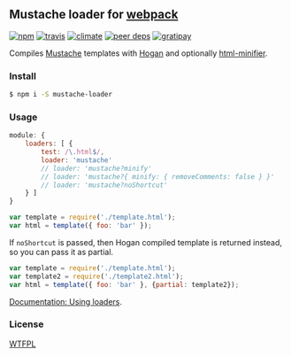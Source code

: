 ## Mustache loader for [webpack](https://webpack.github.io/)

[![npm](http://img.shields.io/npm/v/mustache-loader.svg?style=flat-square)](https://www.npmjs.org/package/mustache-loader)
[![travis](http://img.shields.io/travis/deepsweet/mustache-loader.svg?style=flat-square)](https://travis-ci.org/deepsweet/mustache-loader)
[![climate](http://img.shields.io/codeclimate/github/deepsweet/mustache-loader.svg?style=flat-square)](https://codeclimate.com/github/deepsweet/mustache-loader/code)
[![peer deps](http://img.shields.io/david/peer/deepsweet/mustache-loader.svg?style=flat-square)](https://david-dm.org/deepsweet/mustache-loader#info=peerDependencies)
[![gratipay](http://img.shields.io/gratipay/deepsweet.svg?style=flat-square)](https://gratipay.com/deepsweet/)

Compiles [Mustache](https://mustache.github.io/) templates with [Hogan](https://twitter.github.io/hogan.js/) and optionally [html-minifier](https://github.com/kangax/html-minifier).

### Install

```sh
$ npm i -S mustache-loader
```

### Usage

```javascript
module: {
    loaders: [ {
        test: /\.html$/,
        loader: 'mustache'
        // loader: 'mustache?minify'
        // loader: 'mustache?{ minify: { removeComments: false } }'
        // loader: 'mustache?noShortcut'
    } ]
}
```

```javascript
var template = require('./template.html');
var html = template({ foo: 'bar' });
```

If `noShortcut` is passed, then Hogan compiled template is returned instead, so
you can pass it as partial.

```javascript
var template = require('./template.html');
var template2 = require('./template2.html');
var html = template({ foo: 'bar' }, {partial: template2});
```

[Documentation: Using loaders](https://webpack.github.io/docs/using-loaders.html).

### License
[WTFPL](http://www.wtfpl.net/wp-content/uploads/2012/12/wtfpl-strip.jpg)
